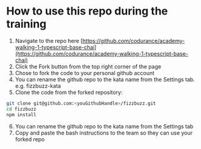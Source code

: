 # How to use this repo during the training

1. Navigate to the repo here [https://github.com/codurance/academy-walking-1-typescript-base-chai](https://github.com/codurance/academy-walking-1-typescript-base-chai)
2. Click the Fork button from the top right corner of the page
3. Chose to fork the code to your personal github account
4. You can rename the github repo to the kata name from the Settings tab. e.g. fizzbuzz-kata
5. Clone the code from the forked repository:
```bash
git clone git@github.com:<youGithubHandle>/fizzbuzz.git
cd fizzbuzz
npm install
```
6. You can rename the github repo to the kata name from the Settings tab
7. Copy and paste the bash instructions to the team so they can use your forked repo
